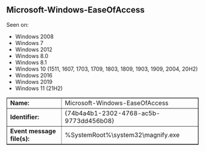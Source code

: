 ## Microsoft-Windows-EaseOfAccess

Seen on:
* Windows 2008
* Windows 7
* Windows 2012
* Windows 8.0
* Windows 8.1
* Windows 10 (1511, 1607, 1703, 1709, 1803, 1809, 1903, 1909, 2004, 20H2)
* Windows 2016
* Windows 2019
* Windows 11 (21H2)

<table border="1" class="docutils">
  <tbody>
    <tr>
      <td><b>Name:</b></td>
      <td>Microsoft-Windows-EaseOfAccess</td>
    </tr>
    <tr>
      <td><b>Identifier:</b></td>
      <td>{74b4a4b1-2302-4768-ac5b-9773dd456b08}</td>
    </tr>
    <tr>
      <td><b>Event message file(s):</b></td>
      <td>%SystemRoot%\system32\magnify.exe</td>
    </tr>
  </tbody>
</table>

&nbsp;

